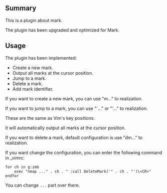 ## Summary

This is a plugin about mark.

The plugin has been upgraded and optimized for Mark.

## Usage

The plugin has been implemented:

- Create a new mark.
- Output all marks at the cursor position.
- Jump to a mark.
- Delete a mark.
- Add mark identifier.

If you want to create a new mark, you can use "m..." to realization.

If you want to jump to a mark, you can use "`..." or "'..." to realization.

These are the same as Vim's key positions.

It will automatically output all marks at the cursor position.

If you want to delete a mark, default configuration is use "dm..." to realization.

If you want change the configuration, you can enter the following command in _vimrc:

```
for ch in g:zmb
    exec "nmap ..." . ch . " :call DeleteMark('" . ch . "')\<CR>"
endfor
```

You can change `...` part over there.
